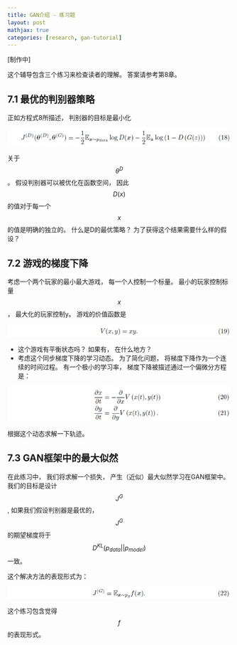 ```yaml
---
title: GAN介绍 - 练习题
layout: post
mathjax: true
categories: [research, gan-tutorial]
---
```


[制作中]

这个辅导包含三个练习来检查读者的理解。 答案请参考第8章。

## 7.1 最优的判别器策略

正如方程式8所描述， 判别器的目标是最小化

![Equation 18](/images/201705/10/eq18.jpg)

关于$$\theta^{D}$$。 假设判别器可以被优化在函数空间， 因此$$D(x)$$的值对于每一个$$x$$的值是明确的独立的。 
什么是D的最优策略？ 为了获得这个结果需要什么样的假设？

## 7.2 游戏的梯度下降

考虑一个两个玩家的最小最大游戏， 每一个人控制一个标量。 
最小的玩家控制标量$$x$$， 最大化的玩家控制y。
游戏的价值函数是

![Equation 19](/images/201705/10/eq19.jpg)

* 这个游戏有平衡状态吗？ 如果有， 在什么地方？
* 考虑这个同步梯度下降的学习动态。 为了简化问题， 将梯度下降作为一个连续的时间过程。 有一个极小的学习率， 梯度下降被描述通过一个偏微分方程是：

![Equation 20, 21](/images/201705/10/eq20.jpg)

  根据这个动态求解一下轨迹。

## 7.3 GAN框架中的最大似然

在此练习中， 我们将求解一个损失， 产生（近似）最大似然学习在GAN框架中。 我们的目标是设计$$J^{G}$$, 如果我们假设判别器是最优的， $$J^{G}$$的期望梯度将于$$D^{KL}(p_{data}||p_{model})$$一致。

这个解决方法的表现形式为：

![Equation 22](/images/201705/10/eq22.jpg)

这个练习包含觉得$$f$$的表现形式。
